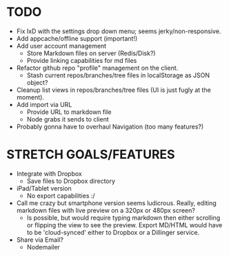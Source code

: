 TODO
==

- Fix IxD with the settings drop down menu; seems jerky/non-responsive.
- Add appcache/offline support (important!)
- Add user account management
    - Store Markdown files on server (Redis/Disk?)
    - Provide linking capabilities for md files
- Refactor github repo "profile" management on the client.
    - Stash current repos/branches/tree files in localStorage as JSON object?
- Cleanup list views in repos/branches/tree files (UI is just fugly at the moment).
- Add import via URL
    - Provide URL to markdown file
    - Node grabs it sends to client
- Probably gonna have to overhaul Navigation (too many features?)


STRETCH GOALS/FEATURES
==

- Integrate with Dropbox 
    - Save files to Dropbox directory
- iPad/Tablet version
    - No export capabilities :/
- Call me crazy but smartphone version seems ludicrous.  Really, editing markdown files with live preview on a 320px or 480px screen?
    - Is possible, but would require typing markdown then either scrolling or flipping the view to see the preview. Export MD/HTML would have to be 'cloud-synced' either to Dropbox or a Dillinger service.
- Share via Email?
    - Nodemailer